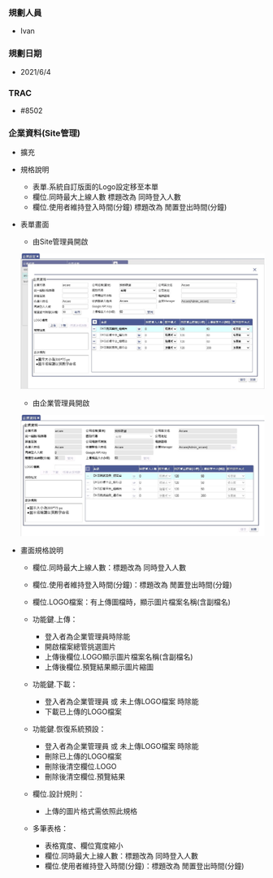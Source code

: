 ### <div id="user">規劃人員</div>
* Ivan

### <div id="updatedate">規劃日期</div>
* 2021/6/4

### <div id="trac">TRAC</div>
* #8502

### <div id="enterprisedetail">企業資料<path>(Site管理)</path></div>
* 擴充
* 規格說明
    * 表單.系統自訂版面的Logo設定移至本單
    * 欄位.同時最大上線人數 標題改為 同時登入人數
    * 欄位.使用者維持登入時間(分鐘) 標題改為 閒置登出時間(分鐘)

* 表單畫面

    * 由Site管理員開啟

    ![EnterpriseDetail_SA1]

    * 由企業管理員開啟

    ![EnterpriseDetail_SA2]

* 畫面規格說明

    * 欄位.同時最大上線人數：標題改為 同時登入人數

    * 欄位.使用者維持登入時間(分鐘)：標題改為 閒置登出時間(分鐘)

    * 欄位.LOGO檔案：有上傳圖檔時，顯示圖片檔案名稱(含副檔名)

    * 功能鍵.上傳：
        * 登入者為企業管理員時除能
        * 開啟檔案總管挑選圖片
        * 上傳後欄位.LOGO顯示圖片檔案名稱(含副檔名)
        * 上傳後欄位.預覽結果顯示圖片縮圖

    * 功能鍵.下載：
        * 登入者為企業管理員 或 未上傳LOGO檔案 時除能
        * 下載已上傳的LOGO檔案

    * 功能鍵.恢復系統預設：
        * 登入者為企業管理員 或 未上傳LOGO檔案 時除能
        * 刪除已上傳的LOGO檔案
        * 刪除後清空欄位.LOGO
        * 刪除後清空欄位.預覽結果

    * 欄位.設計規則：
        * 上傳的圖片格式需依照此規格

    * 多筆表格：
        * 表格寬度、欄位寬度縮小
        * 欄位.同時最大上線人數：標題改為 同時登入人數
        * 欄位.使用者維持登入時間(分鐘)：標題改為 閒置登出時間(分鐘)

<!--超連結引用ps.畫面上看不到-->
[EnterpriseDetail_SA1]:attachment/enterprisedetail_sa1.jpg
[EnterpriseDetail_SA2]:attachment/enterprisedetail_sa2.jpg
